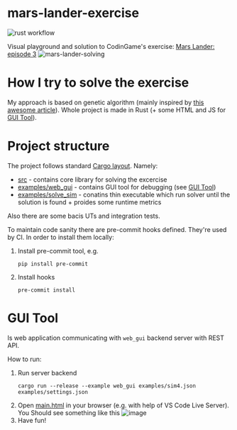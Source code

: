 # mars-lander-exercise
![rust workflow](https://github.com/Nizerlak/mars-lander-exercise/actions/workflows/rust.yml/badge.svg?event=push)

Visual playground and solution to CodinGame's exercise: [Mars Lander: episode 3](https://www.codingame.com/training/expert/mars-lander-episode-3)
![mars-lander-solving](https://github.com/user-attachments/assets/aaa13b80-038f-45e3-ac47-be554f66b46d)

# How I try to solve the exercise
My approach is based on genetic algorithm (mainly inspired by [this awesome article](https://www.codingame.com/blog/genetic-algorithm-mars-lander/?utm_source=codingame&utm_medium=details-page&utm_campaign=cg-blog&utm_content=mars-lander-2)).
Whole project is made in Rust (+ some HTML and JS for [GUI Tool](#gui-tool)).

# Project structure
The project follows standard [Cargo layout](https://doc.rust-lang.org/cargo/guide/project-layout.html). Namely:
- [src](src) - contains core library for solving the excercise
- [examples/web_gui](examples/web_gui) - contains GUI tool for debugging (see [GUI Tool](#gui-tool))
- [examples/solve_sim](examples/solve_sim) - conatins thin executable which run solver until the solution is found + proides some runtime metrics

Also there are some bacis UTs and integration tests.

To maintain code sanity there are pre-commit hooks defined. They're used by CI. In order to install them locally:

1. Install pre-commit tool, e.g.
    ```shell
    pip install pre-commit
    ```
1. Install hooks
    ```shell
    pre-commit install
    ```

# GUI Tool
Is web application communicating with `web_gui` backend server with REST API.

How to run:

1. Run server backend
    ```shell
    cargo run --release --example web_gui examples/sim4.json examples/settings.json
    ```
1. Open [main.html](examples/web_gui/gui/main.html) in your browser (e.g. with help of VS Code Live Server). You Should see something like this
![image](https://github.com/user-attachments/assets/17658eff-9388-4d36-ac05-c3dedfe78ae2)
1. Have fun!
